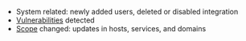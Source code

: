 * System related: newly added users, deleted or disabled integration
* [Vulnerabilities](../../../glossary-en.md#vulnerability) detected
* [Scope](../../scanner/check-scope.md) changed: updates in hosts, services, and domains